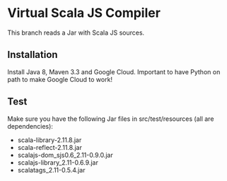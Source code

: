 Virtual Scala JS Compiler
=========================

This branch reads a Jar with Scala JS sources.

Installation
------------
Install Java 8, Maven 3.3 and Google Cloud. Important to have Python on path to 
make Google Cloud to work!

Test
----

Make sure you have the following Jar files in src/test/resources (all are dependencies):

* scala-library-2.11.8.jar
* scala-reflect-2.11.8.jar
* scalajs-dom_sjs0.6_2.11-0.9.0.jar
* scalajs-library_2.11-0.6.9.jar
* scalatags_2.11-0.5.4.jar